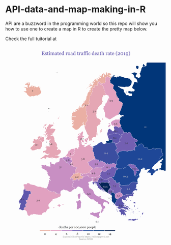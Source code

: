 # API-data-and-map-making-in-R

API are a buzzword in the programming world so this repo will show you how to use one to create a map in R to create the pretty map below.

Check the full tuitorial at 

![alt text](https://github.com/milos-agathon/API-data-and-map-making-in-R/blob/main/traffic_deaths.png?raw=true)
